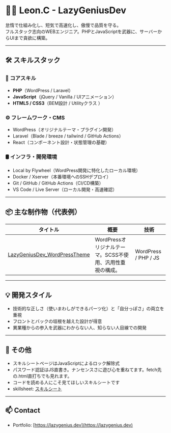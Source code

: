 # 👨‍💻 Leon.C - LazyGeniusDev

怠惰で仕組み化し、短気で高速化し、傲慢で品質を守る。  
フルスタック志向のWEBエンジニア。PHPとJavaScriptを武器に、サーバーからUIまで貪欲に構築。

---

## 🛠 スキルスタック

### 🧠 コアスキル
- **PHP**（WordPress / Laravel）
- **JavaScript**（jQuery / Vanilla / UIアニメーション）
- **HTML5 / CSS3**（BEM設計 / Utilityクラス ）

### ⚙️ フレームワーク・CMS
- WordPress（オリジナルテーマ・プラグイン開発）
- Laravel（Blade / breeze / tailwind / GitHub Actions）
- React（コンポーネント設計・状態管理の基礎）

### 🛢 インフラ・開発環境
- Local by Flywheel（WordPress開発に特化したローカル環境）
- Docker / Xserver（本番環境へのSSHデプロイ）
- Git / GitHub / GitHub Actions（CI/CD構築）
- VS Code / Live Server（ローカル開発・高速確認）

---

## 📦 主な制作物（代表例）

| タイトル | 概要 | 技術 |
|----------|------|------|
| [LazyGeniusDev_WordPressTheme](https://github.com/Leon20200809/LazyGeniusDev_WordPressTheme) | WordPressオリジナルテーマ。SCSS不使用、汎用性重視の構成。 | WordPress / PHP / JS |


---

## 💡 開発スタイル

- 技術的な正しさ（使いまわしができるパーツ化）と「自分っぽさ」の両立を重視
- フロントとバックの垣根を越えた設計が得意
- 異業種からの参入を武器にわからない人、知らない人目線での開発

---

## 🧭 その他

- スキルシートページはJavaScriptによるロック解除式  
- パスワード認証はJS直書き。ナンセンスさに遊び心を重ねてます。fetch先の.html直打ちでも見れます。 
- コードを読める人にこそ見てほしいスキルシートです
- skillsheet: <a href="https://lazygenius.dev/wp-content/uploads/skill-sheet/index.html" target="_blank" rel="noopener noreferrer">スキルシート</a>

---

## 📫 Contact

- Portfolio: [https://lazygenius.dev](https://lazygenius.dev)
